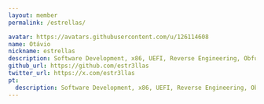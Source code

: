 ```yaml
---
layout: member
permalink: /estrellas/

avatar: https://avatars.githubusercontent.com/u/126114608
name: Otávio
nickname: estrellas
description: Software Development, x86, UEFI, Reverse Engineering, Obfuscation, Virtualization, Compilers, OS Internals.
github_url: https://github.com/estr3llas
twitter_url: https://x.com/estr3llas
pt:
  description: Software Development, x86, UEFI, Reverse Engineering, Obfuscation, Virtualization, Compilers, OS Internals.
---
```

